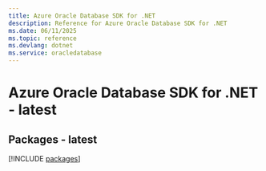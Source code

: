 ```yaml
---
title: Azure Oracle Database SDK for .NET
description: Reference for Azure Oracle Database SDK for .NET
ms.date: 06/11/2025
ms.topic: reference
ms.devlang: dotnet
ms.service: oracledatabase
---
```

# Azure Oracle Database SDK for .NET - latest
## Packages - latest
[!INCLUDE [packages](oracle-database-index.md)]